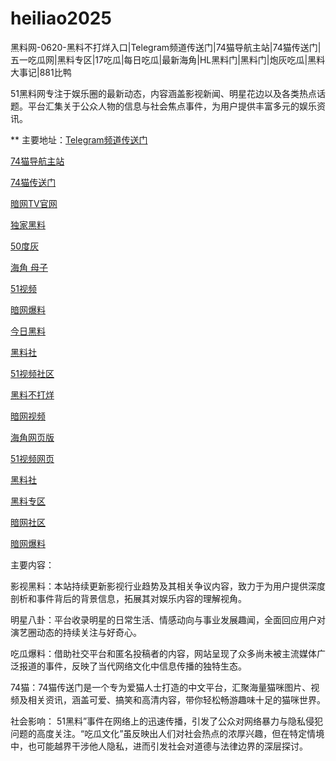 # heiliao2025
黑料网-0620-黑料不打烊入口|Telegram频道传送门|74猫导航主站|74猫传送门|五一吃瓜网|黑料专区|17吃瓜|每日吃瓜|最新海角|HL黑料门|黑料门|炮灰吃瓜|黑料大事记|881比鸭

51黑料网专注于娱乐圈的最新动态，内容涵盖影视新闻、明星花边以及各类热点话题。平台汇集关于公众人物的信息与社会焦点事件，为用户提供丰富多元的娱乐资讯。

** 主要地址：<a href="https://74mao.com/">Telegram频道传送门</a>

<a href="https://74mao.com/">74猫导航主站</a>

<a href="https://74mao.com/">74猫传送门</a>

<a href="https://aw7-01.pages.dev/">暗网TV官网</a>

<a href="https://hl393.pages.dev/">独家黑料</a>

<a href="https://pi1-01.pages.dev/">50度灰</a>

<a href="https://hj-1305.pages.dev/">海角 母子</a>

<a href="https://hj-1303.pages.dev/">51视频</a>

<a href="https://aw6-09.pages.dev/">暗网爆料</a>

<a href="https://hl401.pages.dev/">今日黑料</a>

<a href="https://hl395.pages.dev/">黑料社</a>

<a href="https://hj-1304.pages.dev/">51视频社区</a>

<a href="https://hl398.pages.dev/">黑料不打烊</a>

<a href="https://aw8-03.pages.dev/">暗网视频</a>

<a href="https://hj-1306.pages.dev/">海角网页版</a>

<a href="https://hj-1283.pages.dev/">51视频网页</a>

<a href="https://hl405.pages.dev/">黑料社</a>

<a href="https://cg11-1.pages.dev/">黑料专区</a>

<a href="https://aw1-02.pages.dev/">暗网社区</a>

<a href="https://aw3-03.pages.dev/">暗网爆料</a>

主要内容：

影视黑料：本站持续更新影视行业趋势及其相关争议内容，致力于为用户提供深度剖析和事件背后的背景信息，拓展其对娱乐内容的理解视角。

明星八卦：平台收录明星的日常生活、情感动向与事业发展趣闻，全面回应用户对演艺圈动态的持续关注与好奇心。

吃瓜爆料：借助社交平台和匿名投稿者的内容，网站呈现了众多尚未被主流媒体广泛报道的事件，反映了当代网络文化中信息传播的独特生态。

74猫：74猫传送门是一个专为爱猫人士打造的中文平台，汇聚海量猫咪图片、视频及相关资讯，涵盖可爱、搞笑和高清内容，带你轻松畅游趣味十足的猫咪世界。

社会影响：
51黑料”事件在网络上的迅速传播，引发了公众对网络暴力与隐私侵犯问题的高度关注。“吃瓜文化”虽反映出人们对社会热点的浓厚兴趣，但在特定情境中，也可能越界干涉他人隐私，进而引发社会对道德与法律边界的深层探讨。
